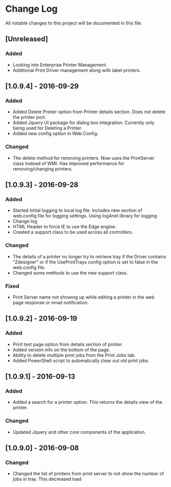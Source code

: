 ﻿# Change Log
All notable changes to this project will be documented in this file.

## [Unreleased]
### Added
- Looking into Enterprise Printer Management.
- Additional Print Driver management along with label printers.

## [1.0.9.4] - 2016-09-29
### Added
- Added Delete Printer option from Printer details section.  Does not delete the printer port.
- Added Jquery UI package for dialog box integration.  Currently only being used for Deleting a Printer.
- Added new config option in Web.Config.  <add key="AllowEPSPrinterDeletion" value="false" />

### Changed
- The delete method for removing printers.  Now uses the PrintServer class instead of WMI.
Has improved performance for removing/changing printers.

## [1.0.9.3] - 2016-09-28
### Added
- Started initial logging to local log file.  Includes new section of web.config file for logging settings.
Using log4net library for logging
- Change log
- HTML Header to force IE to use the Edge engine.
- Created a support class to be used across all controllers.

### Changed
- The details of a printer no longer try to retrieve tray if the Driver contains "Zdesigner"
or if the UsePrintTrays config option is set to false in the web.config file.
- Changed some methods to use the new support class.

### Fixed
- Print Server name not showing up while editing a printer in the web page response or email notification.

## [1.0.9.2] - 2016-09-19
### Added
- Print test page option from details section of printer.
- Added version info on the bottom of the page.
- Ability to delete multiple print jobs from the Print Jobs tab.
- Added PowerShell script to automatically clear out old print jobs.

## [1.0.9.1] - 2016-09-13
### Added
- Added a search for a printer option.  This returns the details view of the printer.

### Changed
- Updated Jquery and other core components of the application.

## [1.0.9.0] - 2016-09-08
### Changed
- Changed the list of printers from print server to not show the number of jobs in tray.  This decreased load